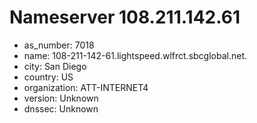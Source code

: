 # Nameserver 108.211.142.61

* as_number: 7018
* name: 108-211-142-61.lightspeed.wlfrct.sbcglobal.net.
* city: San Diego
* country: US
* organization: ATT-INTERNET4
* version: Unknown
* dnssec: Unknown
